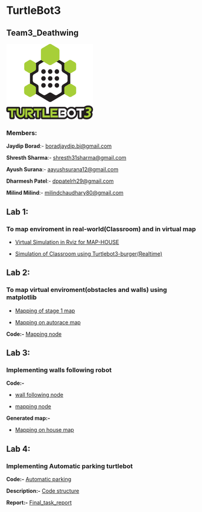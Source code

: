# TurtleBot3
## Team3_Deathwing

<img src="https://raw.githubusercontent.com/THD-autonomous-system/team3_deathwing/main/Images/logo_turtlebot3.png" width="230" height="200">

### **Members:**

  **Jaydip Borad**:- <boradjaydip.bj@gmail.com>

  **Shresth Sharma**:- <shresth31sharma@gmail.com>

  **Ayush Surana**:- <aayushsurana12@gmail.com>

  **Dharmesh Patel**:- <dppatelrh29@gmail.com>

  **Milind Milind**:- <milindchaudhary80@gmail.com>

## Lab 1:
   
   ### To map enviroment in real-world(Classroom) and in virtual map
    
   * [Virtual Simulation in Rviz for MAP-HOUSE](https://github.com/THD-autonomous-system/team3_deathwing/tree/main/Lab%201/virtual_home_mapping)
   
   * [Simulation of Classroom using Turtlebot3-burger(Realtime)](https://github.com/THD-autonomous-system/team3_deathwing/tree/main/Lab%201/turtlebot3_classroom_Hoerssal_Sparkasse_mapping)

## Lab 2:

   ### To map virtual enviroment(obstacles and walls) using matplotlib

   * [Mapping of stage 1 map](https://github.com/THD-autonomous-system/team3_deathwing/blob/main/Lab%202/Screenshot%20from%202022-11-28%2017-59-01.png)
   
   * [Mapping on autorace map](https://github.com/THD-autonomous-system/team3_deathwing/blob/main/Lab%202/Screenshot%20from%202022-11-28%2018-14-03.png)
   
   **Code:-** [Mapping node](https://github.com/THD-autonomous-system/team3_deathwing/blob/main/Lab%202/laser.py)
   
## Lab 3:

   ### Implementing walls following robot 
   
   **Code:-** 
   
   - [wall following node](https://github.com/THD-autonomous-system/team3_deathwing/blob/main/Lab%203/wall_follower.py)
   
   - [mapping node](https://github.com/THD-autonomous-system/team3_deathwing/blob/main/Lab%203/Code/laser2.py)
   
   **Generated map:-**
   
   - [Mapping on house map](https://github.com/THD-autonomous-system/team3_deathwing/blob/main/Lab%203/Images/mappinghouse.png)
   
## Lab 4:
   ### Implementing Automatic parking turtlebot
 **Code:-**        [Automatic parking](https://github.com/THD-autonomous-system/team3_deathwing/tree/main/Lab4_final/Code)
 
 **Description:-** [Code structure](https://github.com/THD-autonomous-system/team3_deathwing/blob/main/Lab4_final/README.md)
 
 **Report:-**      [Final_task_report](https://github.com/THD-autonomous-system/team3_deathwing/blob/main/Lab4_final/final%20csar.pdf)
 
